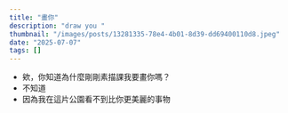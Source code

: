 ```yaml
---
title: "畫你"
description: "draw you "
thumbnail: "/images/posts/13281335-78e4-4b01-8d39-dd69400110d8.jpeg"
date: "2025-07-07"
tags: []
---
```

- 欸，你知道為什麼剛剛素描課我要畫你嗎？
- 不知道
- 因為我在這片公園看不到比你更美麗的事物
